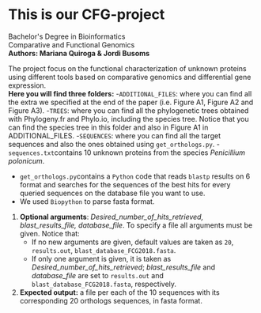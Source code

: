 # This is our CFG-project


Bachelor's Degree in Bioinformatics <br />
Comparative and Functional Genomics <br />
**Authors: Mariana Quiroga & Jordi Busoms** <br />


The project focus on the functional characterization of unknown proteins using different tools based on comparative genomics and differential gene expression. <br />
**Here you will find three folders:**
     -`ADDITIONAL_FILES`: where you can find all the extra we specified at the end of the paper (i.e. Figure A1, Figure A2 and                      Figure A3).
     -`TREES`: where you can find all the phylogenetic trees obtained with Phylogeny.fr and Phylo.io, including the species tree. Notice that you can find the species tree in this folder and also in Figure A1 in ADDITIONAL_FILES.
     -`SEQUENCES`: where you can find all the target sequences and also the ones obtained using `get_orthologs.py`.
            - `sequences.txt`contains 10 unknown proteins from the species *Penicillium polonicum*.
            
- `get_orthologs.py`contains a `Python` code that reads `blastp` results on 6 format and searches for the sequences of the  best hits for every queried sequences on the database file you want to use. <br /> 
- We used `Biopython` to parse fasta format. <br />
1. **Optional arguments**: *Desired_number_of_hits_retrieved, blast_results_file, database_file*. To specify a file all arguments must be given. Notice that: <br />
    - If no new arguments are given, default values are taken as `20`, `results.out`, `blast_database_FCG2018.fasta`.
    - If only one argument is given, it is taken as *Desired_number_of_hits_retrieved*; *blast_results_file* and *database_file* are set to `results.out` and `blast_database_FCG2018.fasta`, respectively.
2. **Expected output:** a file per each of the 10 sequences with its corresponding 20 orthologs sequences, in fasta format.


